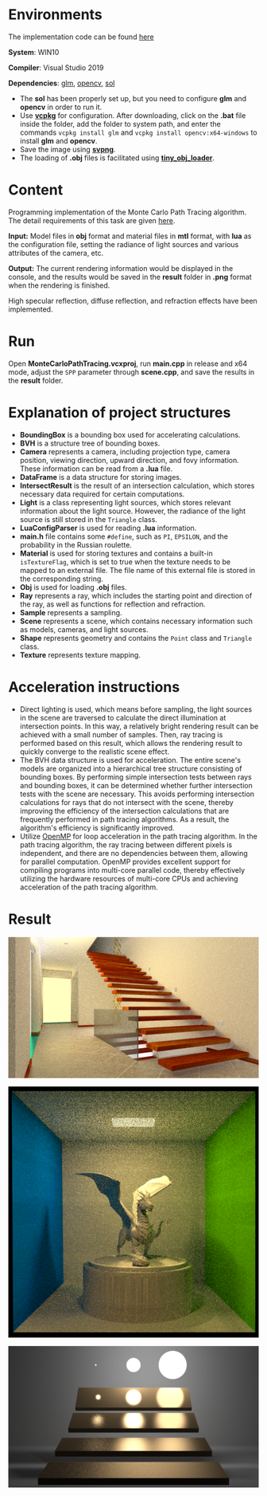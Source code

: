 # Environments

The implementation code can be found [here](https://drive.google.com/drive/folders/1Iua5iAMI4Y5jygBS0qVenrUe1wnTJ8JB)

**System**: WIN10

**Compiler**: Visual Studio 2019

**Dependencies**: [glm](https://github.com/g-truc/glm), [opencv](https://github.com/opencv/opencv), [sol](https://github.com/ThePhD/sol2)

* The **sol** has been properly set up, but you need to configure **glm** and **opencv** in order to run it.
* Use **[vcpkg](https://github.com/microsoft/vcpkg)** for configuration. After downloading, click on the **.bat** file inside the folder, add the folder to system path, and enter the commands `vcpkg install glm` and `vcpkg install opencv:x64-windows` to install **glm** and **opencv**.
* Save the image using **[svpng](https://github.com/miloyip/svpng)**.
* The loading of **.obj** files is facilitated using **[tiny_obj_loader](https://github.com/tinyobjloader/tinyobjloader)**.

# Content

Programming implementation of the Monte Carlo Path Tracing algorithm. The detail requirements of this task are given [here](./scenes/README.md).

**Input:** Model files in **obj** format and material files in **mtl** format, with **lua** as the configuration file, setting the radiance of light sources and various attributes of the camera, etc.

**Output:** The current rendering information would be displayed in the console, and the results would be saved in the **result** folder in **.png** format when the rendering is finished.

High specular reflection, diffuse reflection, and refraction effects have been implemented.

# Run

Open **MonteCarloPathTracing.vcxproj**, run **main.cpp** in release and x64 mode, adjust the `SPP` parameter through **scene.cpp**, and save the results in the **result** folder.

# Explanation of project structures

* **BoundingBox** is a bounding box used for accelerating calculations.
* **BVH** is a structure tree of bounding boxes.
* **Camera** represents a camera, including projection type, camera position, viewing direction, upward direction, and fovy information. These information can be read from a **.lua** file.
* **DataFrame** is a data structure for storing images.
* **IntersectResult** is the result of an intersection calculation, which stores necessary data required for certain computations.
* **Light** is a class representing light sources, which stores relevant information about the light source. However, the radiance of the light source is still stored in the `Triangle` class.
* **LuaConfigParser** is used for reading **.lua** information.
* **main.h** file contains some `#define`, such as `PI`, `EPSILON`, and the probability in the Russian roulette.
* **Material** is used for storing textures and contains a built-in `isTextureFlag`, which is set to true when the texture needs to be mapped to an external file. The file name of this external file is stored in the corresponding string.
* **Obj** is used for loading **.obj** files.
* **Ray** represents a ray, which includes the starting point and direction of the ray, as well as functions for reflection and refraction.
* **Sample** represents a sampling.
* **Scene** represents a scene, which contains necessary information such as models, cameras, and light sources.
* **Shape** represents geometry and contains the `Point` class and `Triangle` class.
* **Texture** represents texture mapping.

# Acceleration instructions

* Direct lighting is used, which means before sampling, the light sources in the scene are traversed to calculate the direct illumination at intersection points. In this way, a relatively bright rendering result can be achieved with a small number of samples. Then, ray tracing is performed based on this result, which allows the rendering result to quickly converge to the realistic scene effect.
* The BVH data structure is used for acceleration. The entire scene's models are organized into a hierarchical tree structure consisting of bounding boxes. By performing simple intersection tests between rays and bounding boxes, it can be determined whether further intersection tests with the scene are necessary. This avoids performing intersection calculations for rays that do not intersect with the scene, thereby improving the efficiency of the intersection calculations that are frequently performed in path tracing algorithms. As a result, the algorithm's efficiency is significantly improved.
* Utilize [OpenMP](https://www.openmp.org/) for loop acceleration in the path tracing algorithm. In the path tracing algorithm, the ray tracing between different pixels is independent, and there are no dependencies between them, allowing for parallel computation. OpenMP provides excellent support for compiling programs into multi-core parallel code, thereby effectively utilizing the hardware resources of multi-core CPUs and achieving acceleration of the path tracing algorithm.

# Result

![staircase-128SPP](./README.assets/staircase-128SPP.png)

![cornell-box-16SPP](./README.assets/cornell-box-16SPP.png)

![veach-mis-1024SPP](./README.assets/veach-mis-1024SPP.png)
